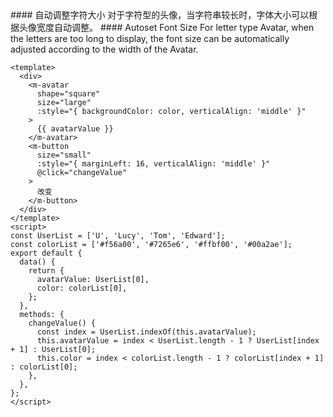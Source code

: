 <cn>
#### 自动调整字符大小
对于字符型的头像，当字符串较长时，字体大小可以根据头像宽度自动调整。
</cn>

<us>
#### Autoset Font Size
For letter type Avatar, when the letters are too long to display, the font size can be automatically adjusted according to the width of the Avatar.
</us>

```vue
<template>
  <div>
    <m-avatar
      shape="square"
      size="large"
      :style="{ backgroundColor: color, verticalAlign: 'middle' }"
    >
      {{ avatarValue }}
    </m-avatar>
    <m-button
      size="small"
      :style="{ marginLeft: 16, verticalAlign: 'middle' }"
      @click="changeValue"
    >
      改变
    </m-button>
  </div>
</template>
<script>
const UserList = ['U', 'Lucy', 'Tom', 'Edward'];
const colorList = ['#f56a00', '#7265e6', '#ffbf00', '#00a2ae'];
export default {
  data() {
    return {
      avatarValue: UserList[0],
      color: colorList[0],
    };
  },
  methods: {
    changeValue() {
      const index = UserList.indexOf(this.avatarValue);
      this.avatarValue = index < UserList.length - 1 ? UserList[index + 1] : UserList[0];
      this.color = index < colorList.length - 1 ? colorList[index + 1] : colorList[0];
    },
  },
};
</script>
```
